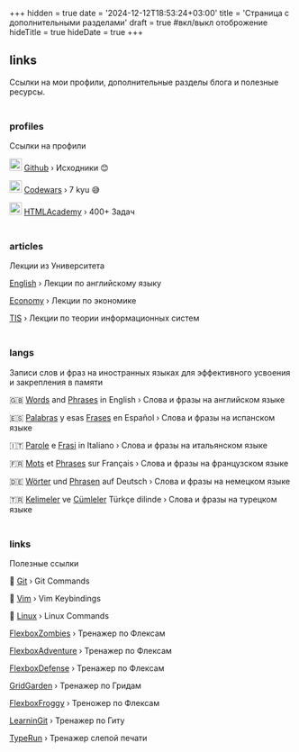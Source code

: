 +++
hidden = true
date = '2024-12-12T18:53:24+03:00'
title = 'Страница с дополнительными разделами'
draft = true  #вкл/выкл отоброжение
hideTitle = true 
hideDate = true
+++

<div>
<h2 class="mt5">
    links
</h2>
<p>
Ссылки на мои профили, дополнительные разделы блога и 
полезные ресурсы.
</p>
<h3 class="mt2" style="padding-top: 20px;">profiles</h3>
<p>
Ссылки на профили
</p>
<p>
<img class="logos" src="/images/Github-Dark.svg" width="22px" height="22px" /> <a href="https://github.com/dkd3v" target="_blank">Github</a> &rsaquo; Исходники 😊
</p>
<p>
<img class="logos" src="/images/Codewars.svg" width="22px" height="22px" /> <a href="https://www.codewars.com/users/dxrkd3v" target="_blank">Codewars</a> &rsaquo; 7 kyu 😅
</p>
<p>
<img class="logos" src="/images/htmlacademy.png" width="22px" height="22px" /> <a href="https://htmlacademy.ru/profile/dxrkd3v" target="_blank">HTMLAcademy</a> &rsaquo; 400+ Задач
</p>
<h3 class="mt2" style="padding-top: 20px;">articles</h3>
<p>
Лекции из Университета
</p>
<p>
<a href="/english/">English</a> &rsaquo; Лекции по английскому языку
</p>
<p>
<a href="/economy/">Economy</a> &rsaquo; Лекции по экономике
</p>
<p>
<a href="/tis/">TIS</a> &rsaquo; Лекции по теории информационных
систем
</p>
<h3 class="mt2" style="padding-top: 20px;">langs</h3>
<p>
Записи слов и фраз на иностранных языках для
эффективного усвоения и закрепления в памяти
</p>
<p>
🇬🇧 <a href="/english_words/">Words</a> and <a href="/english_phrases/">
Phrases</a> in English &rsaquo; Слова и фразы на английском языке
</p>
<p>
🇪🇸 <a href="/espanol_palabras/">Palabras</a> y esas <a href="/espanol_frases/">Frases</a> en Español &rsaquo; Слова и фразы на испанском языке
</p>
<p>
🇮🇹 <a href="/parole_italiano/">Parole</a> e <a href="/frasi_italiano/">Frasi</a> in Italiano &rsaquo; Слова и фразы на итальянском языке
</p>
<p>
🇫🇷 <a href="/france_mots/">Mots</a> et <a href="/france_phrases/">Phrases</a> sur Français &rsaquo; Слова и фразы на французском языке
</p>
<p>
🇩🇪 <a href="/worten_deutsch/">Wörter</a> und <a href="/phrasen_deutsch/">Phrasen</a> auf Deutsch &rsaquo; Слова и фразы на немецком языке
</p>
<p>
🇹🇷 <a href="/kelimeler_turkey/">Kelimeler</a> ve <a href="/cumleler_turkey/">Сümleler</a> Türkçe dilinde &rsaquo; Слова и фразы на турецком языке
</p>
<h3 class="mt2" style="padding-top: 20px;">links</h3>
<p>
Полезные ссылки
</p>
<p>
📌 <a href="/gitbook/">Git</a> &rsaquo; Git Commands
</p>
<p>
📌 <a href="/vimbook/">Vim</a> &rsaquo; Vim Keybindings
</p>
<p>
📌 <a href="/linux/">Linux</a> &rsaquo; Linux Commands
</p>
<p>
<a href="https://mastery.games/flexboxzombies/" target="_blank">FlexboxZombies</a> &rsaquo; Тренажер по Флексам
</p>
<p>
<a href="https://codingfantasy.com/games/flexboxadventure/play" target="_blank">FlexboxAdventure</a> &rsaquo; Тренажер по Флексам
</p>
<p>
<a href="http://www.flexboxdefense.com/" target="_blank">FlexboxDefense</a> &rsaquo; Тренажер по Флексам
</p>
<p>
<a href="https://cssgridgarden.com" target="_blank">GridGarden</a> &rsaquo; Тренажер по Гридам
</p>
<p>
<a href="https://flexboxfroggy.com/" target="_blank">FlexboxFroggy</a> &rsaquo; Треножер по Флексам
</p>
<p>
<a href="https://learngitbranching.js.org" target="_blank">LearninGit</a> &rsaquo; Тренажер по Гиту
</p>
<p>
<a href="https://typerun.top" target="_blank">TypeRun</a> &rsaquo; Тренажер слепой печати
</p>
</div>
